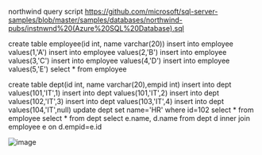 northwind query script
https://github.com/microsoft/sql-server-samples/blob/master/samples/databases/northwind-pubs/instnwnd%20(Azure%20SQL%20Database).sql

create table employee(id int, name varchar(20))
insert into employee values(1,'A')
insert into employee values(2,'B')
insert into employee values(3,'C')
insert into employee values(4,'D')
insert into employee values(5,'E')
select * from employee


create table dept(id int, name varchar(20),empid int)
insert into dept values(101,'IT',1)
insert into dept values(101,'IT',2)
insert into dept values(102,'IT',3)
insert into dept values(103,'IT',4)
insert into dept values(104,'IT',null)
update dept set name='HR' where id=102
select * from employee
select * from dept
select  e.name, d.name from dept d inner join employee e on d.empid=e.id

![image](https://github.com/rajneeshprakashhajela/SQLServerquery/assets/43515480/30340921-8c2d-40ef-9d09-c3bb073ee713)
